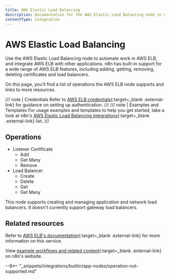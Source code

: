 ```yaml
---
title: AWS Elastic Load Balancing
description: Documentation for the AWS Elastic Load Balancing node in n8n, a workflow automation platform. Includes details of operations and configuration, and links to examples and credentials information.
contentType: integration
---
```


# AWS Elastic Load Balancing

Use the AWS Elastic Load Balancing node to automate work in AWS ELB, and integrate AWS ELB with other applications. n8n has built-in support for a wide range of AWS ELB features, including adding, getting, removing, deleting certificates and load balancers.

On this page, you'll find a list of operations the AWS ELB node supports and links to more resources.

/// note | Credentials
Refer to [AWS ELB credentials](/integrations/builtin/credentials/aws/){:target=_blank .external-link} for guidance on setting up authentication. 
///
/// note | Examples and Templates
For usage examples and templates to help you get started, take a look at n8n's [AWS Elastic Load Balancing integrations](https://n8n.io/integrations/aws-elb/){:target=_blank .external-link} list.
///

## Operations

* Listener Certificate
	* Add
	* Get Many
	* Remove
* Load Balancer
	* Create
	* Delete
	* Get
	* Get Many

This node supports creating and managing application and network load balancers. It doesn't currently support gateway load balancers.

## Related resources

Refer to [AWS ELB's documentation](https://docs.aws.amazon.com/elasticloadbalancing/latest/userguide/what-is-load-balancing.html){:target=_blank .external-link} for more information on this service.

View [example workflows and related content](https://n8n.io/integrations/aws-elb/){:target=_blank .external-link} on n8n's website.

--8<-- "_snippets/integrations/builtin/app-nodes/operation-not-supported.md"


